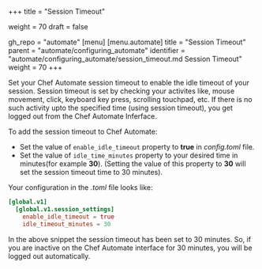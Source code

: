 +++
title = "Session Timeout"

weight = 70
draft = false

gh_repo = "automate"
[menu]
  [menu.automate]
    title = "Session Timeout"
    parent = "automate/configuring_automate"
    identifier = "automate/configuring_automate/session_timeout.md Session Timeout"
    weight = 70
+++

Set your Chef Automate session timeout to enable the idle timeout of your session. Session timeout is set by checking your activites like, mouse movement, click, keyboard key press, scrolling touchpad, etc. If there is no such activity upto the specified time (using session timeout), you get logged out from the Chef Automate Inferface.

To add the session timeout to Chef Automate:

- Set the value of `enable_idle_timeout` property to **true** in *config.toml* file.
- Set the value of `idle_time_minutes` property to your desired time in minutes(for example **30**). (Setting the value of this property to **30** will set the session timeout time to 30 minutes).

Your configuration in the *.toml* file looks like:

```toml
[global.v1]
  [global.v1.session_settings]
    enable_idle_timeout = true
    idle_timeout_minutes = 30
```

In the above snippet the session timeout has been set to 30 minutes. So, if you are inactive on the Chef Automate interface for 30 minutes, you will be logged out automatically.
